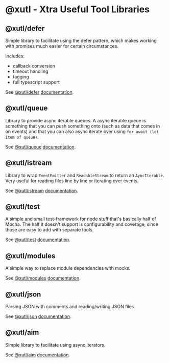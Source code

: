 # @xutl - Xtra Useful Tool Libraries

## @xutl/defer

Simple library to facilitate using the defer pattern, which makes working with promises much easier for certain circumstances.

Includes:

- callback conversion
- timeout handling
- tagging
- full typescript support

See [@xutl/defer](https://github.com/xutl/defer/) [documentation](./defer.md).

## @xutl/queue

Library to provide async iterable queues. A async iterable queue is something that you can push something onto (such as data that comes in on events) and that you can also async iterate over using `for await (let item of queue)`.

See [@xutl/queue](https://github.com/xutl/queue/) [documentation](./queue.md).

## @xutl/istream

Library to wrap `EventEmitter` and `ReadableStream` to return an `AyncIterable`. Very useful for reading files line by line or iterating over events.

See [@xutl/istream](https://github.com/xutl/istream/) [documentation](./istream.md).

## @xutl/test

A simple and small test-framework for node stuff that's basically half of Mocha. The half it doesn't support is configurability and coverage, since those are easy to add with separate tools.

See [@xutl/test](https://github.com/xutl/test/) [documentation](./test.md).

## @xutl/modules

A simple way to replace module dependencies with mocks.

See [@xutl/modules](https://github.com/xutl/modules/) [documentation](./modules.md).

## @xutl/json

Parsing JSON with comments and reading/writing JSON files.

See [@xutl/json](https://github.com/xutl/json/) [documentation](./json.md).

## @xutl/aim

Simple library to facilitate using async iterators.

See [@xutl/aim](https://github.com/xutl/aim/) [documentation](./aim.md).
